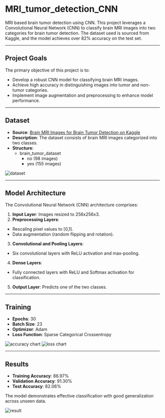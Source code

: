 # MRI_tumor_detection_CNN
MRI based brain tumor detection using CNN.
This project leverages a Convolutional Neural Network (CNN) to classify brain MRI images into two categories for brain tumor detection. The dataset used is sourced from Kaggle, and the model achieves over 82% accuracy on the test set.

---

## Project Goals
The primary objective of this project is to:
- Develop a robust CNN model for classifying brain MRI images.
- Achieve high accuracy in distinguishing images into tumor and non-tumor categories.
- Implement image augmentation and preprocessing to enhance model performance.
  
---

## Dataset
- **Source**: [Brain MRI Images for Brain Tumor Detection on Kaggle](https://www.kaggle.com/datasets/navoneel/brain-mri-images-for-brain-tumor-detection)
- **Description**: The dataset consists of brain MRI images categorized into two classes.
- **Structure**:
  - brain_tumor_dataset
    - no (98 images)
    - yes (155 images)
      
![dataset](https://github.com/user-attachments/assets/8627c372-80dc-4beb-99db-3fd08c797909)

---

## Model Architecture
The Convolutional Neural Network (CNN) architecture comprises:
1. **Input Layer**: Images resized to 256x256x3.
2. **Preprocessing Layers**:
 - Rescaling pixel values to [0,1].
 - Data augmentation (random flipping and rotation).
3. **Convolutional and Pooling Layers**:
 - Six convolutional layers with ReLU activation and max-pooling.
4. **Dense Layers**:
 - Fully connected layers with ReLU and Softmax activation for classification.
5. **Output Layer**: Predicts one of the two classes.

---


## Training
- **Epochs**: 30
- **Batch Size**: 23
- **Optimizer**: Adam
- **Loss Function**: Sparse Categorical Crossentropy


![accuracy chart](https://github.com/user-attachments/assets/93fc4bde-d875-4453-9fd9-2c96d2d4a1e8)
![loss chart](https://github.com/user-attachments/assets/05eb16a2-b688-4369-a452-e156b0c6ea1a)

---

## Results
- **Training Accuracy**: 86.97%
- **Validation Accuracy**: 91.30%
- **Test Accuracy**: 82.06%
 
The model demonstrates effective classification with good generalization across unseen data.

![result](https://github.com/user-attachments/assets/32c2ec72-c270-4b20-aa36-fee0beb57038)

